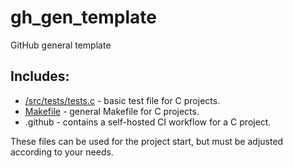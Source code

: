 # gh_gen_template
GitHub general template

## Includes:
- [/src/tests/tests.c](/src/tests/tests.c) - basic test file for C projects.
- [Makefile](/src/Makefile) - general Makefile for C projects.
- .github - contains a self-hosted CI workflow for a C project.

These files can be used for the project start, but must be adjusted according to your needs.

